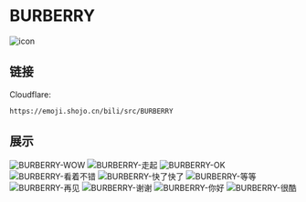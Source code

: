 # BURBERRY
![icon](https://emoji.shojo.cn/bili/src/BURBERRY/icon.png)
## 链接
Cloudflare:
```
https://emoji.shojo.cn/bili/src/BURBERRY
```
## 展示
![BURBERRY-WOW](https://emoji.shojo.cn/bili/src/BURBERRY/BURBERRY-WOW.png)
![BURBERRY-走起](https://emoji.shojo.cn/bili/src/BURBERRY/BURBERRY-走起.png)
![BURBERRY-OK](https://emoji.shojo.cn/bili/src/BURBERRY/BURBERRY-OK.png)
![BURBERRY-看着不错](https://emoji.shojo.cn/bili/src/BURBERRY/BURBERRY-看着不错.png)
![BURBERRY-快了快了](https://emoji.shojo.cn/bili/src/BURBERRY/BURBERRY-快了快了.png)
![BURBERRY-等等](https://emoji.shojo.cn/bili/src/BURBERRY/BURBERRY-等等.png)
![BURBERRY-再见](https://emoji.shojo.cn/bili/src/BURBERRY/BURBERRY-再见.png)
![BURBERRY-谢谢](https://emoji.shojo.cn/bili/src/BURBERRY/BURBERRY-谢谢.png)
![BURBERRY-你好](https://emoji.shojo.cn/bili/src/BURBERRY/BURBERRY-你好.png)
![BURBERRY-很酷](https://emoji.shojo.cn/bili/src/BURBERRY/BURBERRY-很酷.png)

